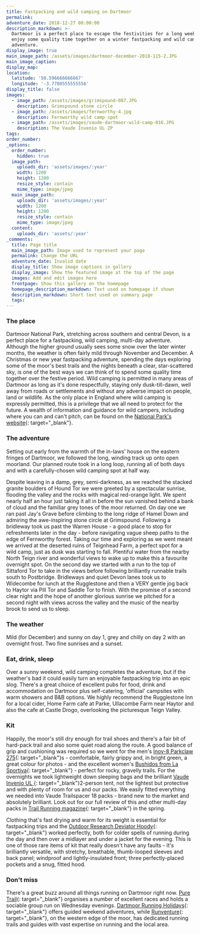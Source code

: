 ```yaml
---
title: Fastpacking and wild camping on Dartmoor
permalink:
adventure_date: 2018-12-27 00:00:00
description_markdown: >-
  Dartmoor is a perfect place to escape the festivities for a long weekend and
  enjoy some quality time together on a winter fastpacking and wild camping
  adventure.
display_image: true
main_image_path: /assets/images/dartmoor-december-2018-115-2.JPG
main_image_caption:
display_map:
location:
  latitude: '50.596666666667'
  longitude: '-3.7780555555556'
display_title: false
images:
  - image_path: /assets/images/grimspound-087.JPG
    description: Grimspound stone circle
  - image_path: /assets/images/fernworthy-4.jpg
    description: Fernworthy wild camp spot
  - image_path: /assets/images/vaude-dartmoor-wild-camp-016.JPG
    description: The Vaude Invenio UL 2P
tags:
order_number:
_options:
  order_number:
    hidden: true
  image_path:
    uploads_dir: 'assets/images/:year'
    width: 1200
    height: 1200
    resize_style: contain
    mime_type: image/jpeg
  main_image_path:
    uploads_dir: 'assets/images/:year'
    width: 1200
    height: 1200
    resize_style: contain
    mime_type: image/jpeg
  content:
    uploads_dir: 'assets/:year'
_comments:
  title: Page title
  main_image_path: Image used to represent your page
  permalink: Change the URL
  adventure_date: Invalid date
  display_title: Show image captions in gallery
  display_image: Show the featured image at the top of the page
  images: Add and edit images here
  frontpage: Show this gallery on the homepage
  homepage_description_markdown: Text used on homepage if shown
  description_markdown: Short text used on summary page
  tags:
---
```


### The place

Dartmoor National Park, stretching across southern and central Devon, is a perfect place for a fastpacking, wild camping, multi-day adventure. Although the higher ground usually sees some snow over the later winter months, the weather is often fairly mild through November and December. A Christmas or new year fastpacking adventure, spending the days exploring some of the moor's best trails and the nights beneath a clear, star-scattered sky, is one of the best ways we can think of to spend some quality time together over the festive period. Wild camping is permitted in many areas of Dartmoor as long as it's done respectfully, staying only dusk-till-dawn, well away from roads or settlements and without any adverse impact on people, land or wildlife. As the only place in England where wild camping is expressly permitted, this is a privilege that we all need to protect for the future. A wealth of information and guidance for wild campers, including where you can and can't pitch, can be found on the [National Park's website](http://www.dartmoor.gov.uk/enjoy-dartmoor/outdoor-activities/camping){: target="_blank"}.

### The adventure

Setting out early from the warmth of the in-laws' house on the eastern fringes of Dartmoor, we followed the long, winding track up onto open moorland. Our planned route took in a long loop, running all of both days and with a carefully-chosen wild camping spot at half way.

Despite leaving in a damp, grey, semi-darkness, as we reached the stacked granite boulders of Hound Tor we were greeted by a spectacular sunrise, flooding the valley and the rocks with magical red-orange light. We spent nearly half an hour just taking it all in before the sun vanished behind a bank of cloud and the familiar grey tones of the moor returned. On day one we ran past Jay's Grave before climbing to the long ridge of Hamel Down and admiring the awe-inspiring stone circle at Grimspound. Following a bridleway took us past the Warren House - a good place to stop for refreshments later in the day - before navigating vague sheep paths to the edge of Fernworthy forest. Taking our time and exploring as we went meant we arrived at the deserted ruins of Teignhead Farm, a perfect spot for a wild camp, just as dusk was starting to fall. Plentiful water from the nearby North Teign river and wonderful views to wake up to make this a favourite overnight spot. On the second day we started with a run to the top of Sittaford Tor to take in the views before following brilliantly runnable trails south to Postbridge. Bridleways and quiet Devon lanes took us to Widecombe for lunch at the Rugglestone and then a VERY gentle jog back to Haytor via Pill Tor and Saddle Tor to finish. With the promise of a second clear night and the hope of another glorious sunrise we pitched for a second night with views across the valley and the music of the nearby brook to send us to sleep.

### The weather

Mild (for December) and sunny on day 1, grey and chilly on day 2 with an overnight frost. Two fine sunrises and a sunset.

### Eat, drink, sleep

Over a sunny weekend, wild camping completes the adventure, but if the weather's bad it could easily turn an enjoyable fastpacking trip into an epic slog. There's a great choice of excellent pubs for food, drink and accommodation on Dartmoor plus self-catering, 'official' campsites with warm showers and B&B options. We highly recommend the Rugglestone Inn for a local cider, Home Farm cafe at Parke, Ullacombe Farm near Haytor and also the cafe at Castle Drogo, overlooking the picturesque Teign Valley.

### Kit

Happily, the moor's still dry enough for trail shoes and there's a fair bit of hard-pack trail and also some quiet road along the route. A good balance of grip and cushioning was required so we went for the men's [Inov-8 Parkclaw 275](https://www.inov-8.com/parkclaw-275-mens-trail-running-shoes-green){: target="_blank"}s - comfortable, fairly grippy and, in bright green, a great colour for photos - and the excellent women's [Bushidos from La Sportiva](https://www.lasportiva.com/en/bushido-woman){: target="_blank"} - perfect for rocky, gravelly trails. For the overnights we took lightweight down sleeping bags and the brilliant [Vaude Invenio UL ](https://www.vaude.com/en-GB/Products/Tents/2-Person/Invenio-UL-2P){: target="_blank"}2-person tent, not the lightest but protective and with plenty of room for us and our packs. We easily fitted everything we needed into Vaude Trailspacer 18 packs - brand new to the market and absolutely brilliant. Look out for our full review of this and other multi-day packs in [Trail Running magazine](https://www.trailrunningmag.co.uk/){: target="_blank"} in the spring.

Clothing that's fast drying and warm for its weight is essential for fastpacking trips and the [Outdoor Research Deviator Hoody](https://www.outdoorresearch.com/gb/en/womens/womens-jackets-vests/womens-synthetic-insulated-jackets/womens-deviator-hoody/p/2437781194008){: target="_blank"}&nbsp;worked perfectly, both for colder spells of running during the day and then over a midlayer and under a jacket for the evening. This is one of those rare items of kit that really doesn't have any faults - it's brilliantly versatile, with stretchy, breathable, thumb-looped sleeves and back panel; windproof and lightly-insulated front; three perfectly-placed pockets and a snug, fitted hood.

### Don't miss

There's a great buzz around all things running on Dartmoor right now. [Pure Trail](http://www.puretrail.uk){: target="_blank"}&nbsp;organises a number of excellent races and holds a sociable group run on Wednesday evenings. [Dartmoor Running Holidays](https://www.dartmoorrunningholidays.co.uk/){: target="_blank"}&nbsp;offers guided weekend adventures, while [Runventure](http://www.runventureonline.com/){: target="_blank"}, on the western edge of the moor, has dedicated running trails and guides with vast expertise on running and the local area.